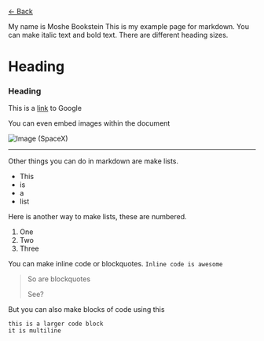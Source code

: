 [<- Back](https://mbookucsd.github.io/cse15l-lab-reports/index.html)

My name is Moshe Bookstein
This is my example page for markdown.
You can make italic text and bold text.
There are different heading sizes.
# Heading
### Heading

This is a [link](https://google.com) to Google

You can even embed images within the document

![Image](https://images.unsplash.com/photo-1517976547714-720226b864c1?ixlib=rb-1.2.1&ixid=MnwxMjA3fDB8MHxzZWFyY2h8MXx8c3BhY2V4fGVufDB8fDB8fA%3D%3D&w=1000&q=80)	
(SpaceX)

---

Other things you can do in markdown are make lists.
* This
* is
* a
* list
 
Here is another way to make lists, these are numbered.
1. One
2. Two
3. Three

You can make inline code or blockquotes.
`Inline code is awesome`
>So are blockquotes
>
>See?

But you can also make blocks of code using this
```
this is a larger code block
it is multiline
```
